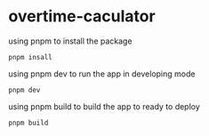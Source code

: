 # overtime-caculator

using pnpm to install the package

```
pnpm insall
```

using pnpm dev to run the app in developing mode

```
pnpm dev
```

using pnpm build to build the app to ready to deploy

```
pnpm build
```
